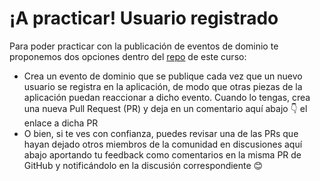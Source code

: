 ¡A practicar! Usuario registrado
================================

Para poder practicar con la publicación de eventos de dominio te proponemos dos opciones dentro del [repo](https://github.com/CodelyTV/php-ddd-skeleton/) de este curso:

*   Crea un evento de dominio que se publique cada vez que un nuevo usuario se registra en la aplicación, de modo que otras piezas de la aplicación puedan reaccionar a dicho evento. Cuando lo tengas, crea una nueva Pull Request (PR) y deja en un comentario aquí abajo 👇 el enlace a dicha PR
*   O bien, si te ves con confianza, puedes revisar una de las PRs que hayan dejado otros miembros de la comunidad en discusiones aquí abajo aportando tu feedback como comentarios en la misma PR de GitHub y notificándolo en la discusión correspondiente 😊